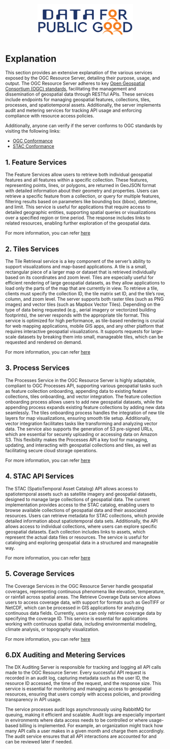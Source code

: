 <p align="center">
<img src="./cdpg.png" width="300">
</p>

# Explanation
This section provides an extensive explanation of the various services exposed by the OGC Resource Server, detailing their purpose, usage, and output. The OGC Resource Server adheres to key [Open Geospatial Consortium (OGC) standards](https://www.ogc.org/standards/), facilitating the management and dissemination of geospatial data through RESTful APIs. These services include endpoints for managing geospatial features, collections, tiles, processes, and spatiotemporal assets. Additionally, the server implements audit and metering services for tracking API usage and enforcing compliance with resource access policies.

Additionally, anyone can verify if the server conforms to OGC standards by visiting the following links:

- [OGC Conformance](https://geoserver.dx.gsx.org.in/conformance)
- [STAC Conformance](https://geoserver.dx.gsx.org.in/stac/conformance)


## 1. Feature Services
The Feature Services allow users to retrieve both individual geospatial features and all features within a specific collection. These features, representing points, lines, or polygons, are returned in GeoJSON format with detailed information about their geometry and properties. Users can retrieve a specific feature from a collection, or query for multiple features, filtering results based on parameters like bounding box (bbox), datetime, and limit.
This service is useful for applications that require access to detailed geographic entities, supporting spatial queries or visualizations over a specified region or time period. The response includes links to related resources, enabling further exploration of the geospatial data.

For more information, you can refer [here](https://ogcapi.ogc.org/features/)

## 2. Tiles Services
The Tile Retrieval service is a key component of the server’s ability to support visualizations and map-based applications. A tile is a small, rectangular piece of a larger map or dataset that is retrieved individually based on its coordinates and zoom level. Tiles are especially useful for efficient rendering of large geospatial datasets, as they allow applications to load only the parts of the map that are currently in view.
To retrieve a tile, clients must specify the collection ID, the tile matrix set ID, and the tile’s row, column, and zoom level. The server supports both raster tiles (such as PNG images) and vector tiles (such as Mapbox Vector Tiles). Depending on the type of data being requested (e.g., aerial imagery or vectorized building footprints), the server responds with the appropriate tile format.
This service is optimized for high performance, as tile-based rendering is crucial for web mapping applications, mobile GIS apps, and any other platform that requires interactive geospatial visualizations. It supports requests for large-scale datasets by breaking them into small, manageable tiles, which can be requested and rendered on demand.

For more information, you can refer [here](https://ogcapi.ogc.org/tiles/)
## 3. Process Services
The Processes Service in the OGC Resource Server is highly adaptable, compliant to OGC Processes API, supporting various geospatial tasks such as feature collection onboarding, appending data to existing feature collections, tiles onboarding, and vector integration. The feature collection onboarding process allows users to add new geospatial datasets, while the appending process expands existing feature collections by adding new data seamlessly.
The tiles onboarding process handles the integration of new tile layers for map visualizations, ensuring smooth tile setup. Additionally, vector integration facilitates tasks like transforming and analyzing vector data. The service also supports the generation of S3 pre-signed URLs, which are essential for securely uploading or accessing data on Amazon S3. This flexibility makes the
Processes API a key tool for managing, updating, and interacting with geospatial collections and tiles, as well as facilitating secure cloud storage operations.

For more information, you can refer [here](https://ogcapi.ogc.org/processes/)
## 4. STAC API Services

The STAC (SpatioTemporal Asset Catalog) API allows access to spatiotemporal assets such as satellite imagery and geospatial datasets, designed to manage large collections of geospatial data. The current implementation provides access to the STAC catalog, enabling users to browse available collections of geospatial data and their associated resources.
Users can retrieve metadata for STAC collections, which provide detailed information about spatiotemporal data sets. Additionally, the API allows access to individual collections, where users can explore specific geospatial datasets. Each collection includes links to assets, which represent the actual data files or resources.
The service is useful for cataloging and exploring geospatial data in a structured and manageable way.

For more information, you can refer [here](https://stacspec.org/en)
## 5. Coverage Services
The Coverage Services in the OGC Resource Server handle geospatial coverages, representing continuous phenomena like elevation, temperature, or rainfall across spatial areas. The Retrieve Coverage Data service allows users to access coverage data, with support for formats such as GeoTIFF or NetCDF, which can be processed in GIS applications for analyzing continuous data fields.
Currently, users can only retrieve coverage data by specifying the coverage ID. This service is essential for applications working with continuous spatial data, including environmental modeling, climate analysis, or topography visualization.

For more information, you can refer [here](https://ogcapi.ogc.org/coverages/)

## 6.DX Auditing and Metering Services

The DX Auditing Server is responsible for tracking and logging all API calls made to the OGC Resource Server. Every successful API request is recorded in an audit log, capturing metadata such as the user ID, the resource ID accessed, the time of the request, and the response size. This service is essential for monitoring and managing access to geospatial resources, ensuring that users comply with access policies, and providing transparency in API usage.

The service processes audit logs asynchronously using RabbitMQ for queuing, making it efficient and scalable. Audit logs are especially important in environments where data access needs to be controlled or where usage-based billing is implemented. For example, an organization might track how many API calls a user makes in a given month and charge them accordingly. The audit service ensures that all API interactions are accounted for and can be reviewed later if needed.
